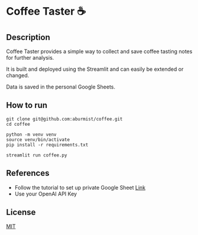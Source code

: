 # Coffee Taster ☕

## Description
Coffee Taster provides a simple way to collect and save coffee tasting notes for further analysis. 

It is built and deployed using the Streamlit and can easily be extended or changed. 

Data is saved in the personal Google Sheets. 

## How to run

```
git clone git@github.com:aburmist/coffee.git
cd coffee

python -m venv venv
source venv/bin/activate
pip install -r requirements.txt

streamlit run coffee.py
```

## References
* Follow the tutorial to set up private Google Sheet [Link](https://docs.streamlit.io/develop/tutorials/databases/private-gsheet)
* Use your OpenAI API Key 

## License
[MIT](https://choosealicense.com/licenses/mit/)





